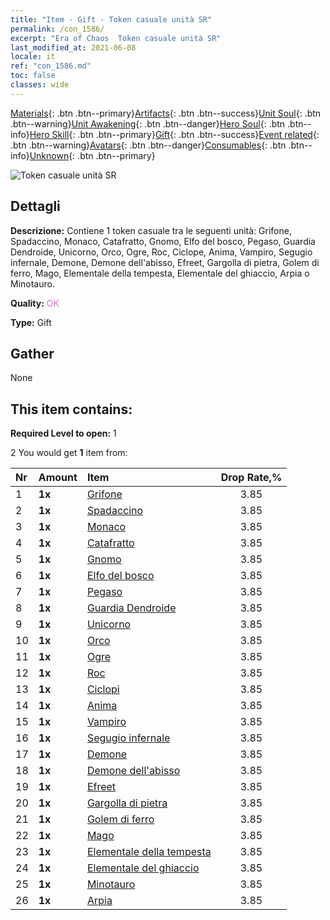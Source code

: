 ```yaml
---
title: "Item - Gift - Token casuale unità SR"
permalink: /con_1586/
excerpt: "Era of Chaos  Token casuale unità SR"
last_modified_at: 2021-06-08
locale: it
ref: "con_1586.md"
toc: false
classes: wide
---
```

 [Materials](/ItemsIT/){: .btn .btn--primary}[Artifacts](/ItemsIT/Artifacts/){: .btn .btn--success}[Unit Soul](/ItemsIT/UnitSoul/){: .btn .btn--warning}[Unit Awakening](/ItemsIT/UnitAwakening/){: .btn .btn--danger}[Hero Soul](/ItemsIT/HeroSoul/){: .btn .btn--info}[Hero Skill](/ItemsIT/HeroSkill/){: .btn .btn--primary}[Gift](/ItemsIT/Gift/){: .btn .btn--success}[Event related](/ItemsIT/Events/){: .btn .btn--warning}[Avatars](/ItemsIT/Avatars/){: .btn .btn--danger}[Consumables](/ItemsIT/Consumables/){: .btn .btn--info}[Unknown](/ItemsIT/Unknown/){: .btn .btn--primary}

 ![Token casuale unità SR](/images/t/i_907181.png)

## Dettagli
 **Descrizione:** Contiene 1 token casuale tra le seguenti unità: Grifone, Spadaccino, Monaco, Catafratto, Gnomo, Elfo del bosco, Pegaso, Guardia Dendroide, Unicorno, Orco, Ogre, Roc, Ciclope, Anima, Vampiro, Segugio infernale, Demone, Demone dell'abisso, Efreet, Gargolla di pietra, Golem di ferro, Mago, Elementale della tempesta, Elementale del ghiaccio, Arpia o Minotauro.

 **Quality:** <span style="color: #DA70D6">OK</span>

 **Type:** Gift

## Gather

  None

## This item contains:

 **Required Level to open:** 1

 2 You would get **1** item  from:

  | Nr | Amount |     Item    | Drop Rate,% |
  |:---|:-------|:------------|:---------:|
  | 1 |  **1x** | [Grifone](/ItemsIT/unt_192/) | 3.85 | 
  | 2 |  **1x** | [Spadaccino](/ItemsIT/unt_193/) | 3.85 | 
  | 3 |  **1x** | [Monaco](/ItemsIT/unt_194/) | 3.85 | 
  | 4 |  **1x** | [Catafratto](/ItemsIT/unt_195/) | 3.85 | 
  | 5 |  **1x** | [Gnomo](/ItemsIT/unt_200/) | 3.85 | 
  | 6 |  **1x** | [Elfo del bosco](/ItemsIT/unt_201/) | 3.85 | 
  | 7 |  **1x** | [Pegaso](/ItemsIT/unt_202/) | 3.85 | 
  | 8 |  **1x** | [Guardia Dendroide](/ItemsIT/unt_203/) | 3.85 | 
  | 9 |  **1x** | [Unicorno](/ItemsIT/unt_204/) | 3.85 | 
  | 10 |  **1x** | [Orco](/ItemsIT/unt_219/) | 3.85 | 
  | 11 |  **1x** | [Ogre](/ItemsIT/unt_220/) | 3.85 | 
  | 12 |  **1x** | [Roc](/ItemsIT/unt_221/) | 3.85 | 
  | 13 |  **1x** | [Ciclopi](/ItemsIT/unt_222/) | 3.85 | 
  | 14 |  **1x** | [Anima](/ItemsIT/unt_210/) | 3.85 | 
  | 15 |  **1x** | [Vampiro](/ItemsIT/unt_211/) | 3.85 | 
  | 16 |  **1x** | [Segugio infernale](/ItemsIT/unt_228/) | 3.85 | 
  | 17 |  **1x** | [Demone](/ItemsIT/unt_229/) | 3.85 | 
  | 18 |  **1x** | [Demone dell'abisso](/ItemsIT/unt_230/) | 3.85 | 
  | 19 |  **1x** | [Efreet](/ItemsIT/unt_231/) | 3.85 | 
  | 20 |  **1x** | [Gargolla di pietra](/ItemsIT/unt_236/) | 3.85 | 
  | 21 |  **1x** | [Golem di ferro](/ItemsIT/unt_237/) | 3.85 | 
  | 22 |  **1x** | [Mago](/ItemsIT/unt_238/) | 3.85 | 
  | 23 |  **1x** | [Elementale della tempesta](/ItemsIT/unt_263/) | 3.85 | 
  | 24 |  **1x** | [Elementale del ghiaccio](/ItemsIT/unt_264/) | 3.85 | 
  | 25 |  **1x** | [Minotauro](/ItemsIT/unt_248/) | 3.85 | 
  | 26 |  **1x** | [Arpia](/ItemsIT/unt_245/) | 3.85 | 
